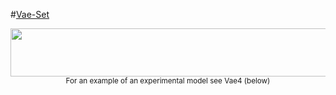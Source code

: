 #<ins>Vae-Set</ins>
<p align="center">
  <kbd>
  <img src="https://github.com/SB-27182/Vae_Set/blob/master/assets/readme_images/topOfSeven.jpg" width=700 height=77 />
  </kbd>
  <br>
  <sub>For an example of an experimental model see Vae4 (below)</sub> 
</p>


